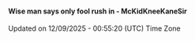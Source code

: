 #### Wise man says only fool rush in - McKidKneeKaneSir
Updated on 12/09/2025 - 00:55:20 (UTC) Time Zone
